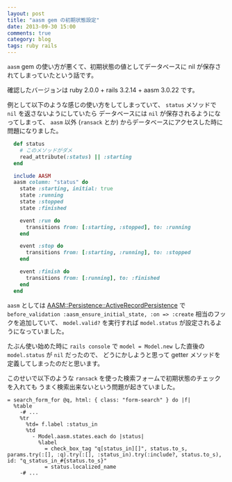 ```yaml
---
layout: post
title: "aasm gem の初期状態設定"
date: 2013-09-30 15:00
comments: true
category: blog
tags: ruby rails
---
```

`aasm` gem の使い方が悪くて、初期状態の値としてデータベースに nil が保存されてしまっていたという話です。

<!--more-->

確認したバージョンは ruby 2.0.0 + rails 3.2.14 + aasm 3.0.22 です。

例として以下のような感じの使い方をしてしまっていて、
`status` メソッドで `nil` を返さないようにしていたら
データベースには `nil` が保存されるようになってしまって、
`aasm` 以外 (`ransack` とか) からデータベースにアクセスした時に
問題になりました。

```ruby
  def status
    # このメソッドがダメ
    read_attribute(:status) || :starting
  end

  include AASM
  aasm column: "status" do
    state :starting, initial: true
    state :running
    state :stopped
    state :finished

    event :run do
      transitions from: [:starting, :stopped], to: :running
    end

    event :stop do
      transitions from: [:starting, :running], to: :stopped
    end

    event :finish do
      transitions from: [:running], to: :finished
    end
  end
```

`aasm` としては
[AASM::Persistence::ActiveRecordPersistence](https://github.com/aasm/aasm/blob/master/lib/aasm/persistence/active_record_persistence.rb)
で
`before_validation :aasm_ensure_initial_state, :on => :create`
相当のフックを追加していて、
`model.valid?`
を実行すれば
`model.status`
が設定されるようになっていました。

たぶん使い始めた時に
`rails console`
で
`model = Model.new`
した直後の
`model.status`
が
`nil`
だったので、
どうにかしようと思って
getter メソッドを定義してしまったのだと思います。

このせいで以下のような
`ransack`
を使った検索フォームで初期状態のチェックを入れても
うまく検索出来ないという問題が起きていました。

```haml
= search_form_for @q, html: { class: "form-search" } do |f|
  %table
    -# ...
    %tr
      %td= f.label :status_in
      %td
        - Model.aasm.states.each do |status|
          %label
            = check_box_tag "q[status_in][]", status.to_s, params.try(:[], :q).try(:[], :status_in).try(:include?, status.to_s), id: "q_status_in_#{status.to_s}"
            = status.localized_name
    -# ...
```
